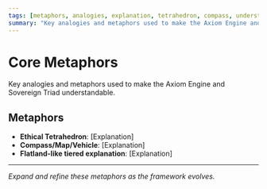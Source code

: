```yaml
---
tags: [metaphors, analogies, explanation, tetrahedron, compass, understanding, pedagogy]
summary: "Key analogies and metaphors used to make the Axiom Engine and Sovereign Triad framework understandable."
---
```


# Core Metaphors

Key analogies and metaphors used to make the Axiom Engine and Sovereign Triad understandable.

## Metaphors

- **Ethical Tetrahedron**: [Explanation]
- **Compass/Map/Vehicle**: [Explanation]
- **Flatland-like tiered explanation**: [Explanation]

---

*Expand and refine these metaphors as the framework evolves.*

